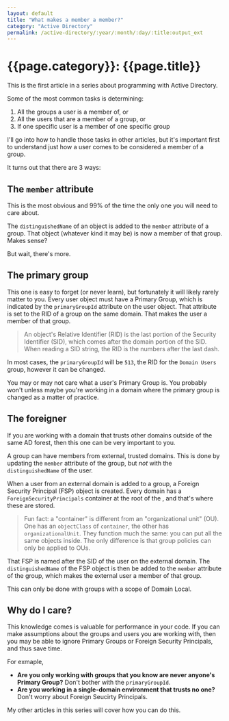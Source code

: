 ```yaml
---
layout: default
title: "What makes a member a member?"
category: "Active Directory"
permalink: /active-directory/:year/:month/:day/:title:output_ext
---
```


# {{page.category}}: {{page.title}}

This is the first article in a series about programming with Active Directory.

Some of the most common tasks is determining:

1. All the groups a user is a member of, or
2. All the users that are a member of a group, or
3. If one specific user is a member of one specific group

I'll go into how to handle those tasks in other articles, but it's important first to understand just how a user comes to be considered a member of a group.

It turns out that there are 3 ways:

## The `member` attribute

This is the most obvious and 99% of the time the only one you will need to care about.

The `distinguishedName` of an object is added to the `member` attribute of a group. That object (whatever kind it may be) is now a member of that group. Makes sense?

But wait, there's more.

## The primary group

This one is easy to forget (or never learn), but fortunately it will likely rarely matter to you. Every user object must have a Primary Group, which is indicated by the `primaryGroupId` attribute on the user object. That attribute is set to the RID of a group on the same domain. That makes the user a member of that group.

> An object's Relative Identifier (RID) is the last portion of the Security Identifier (SID), which comes after the domain portion of the SID. When reading a SID string, the RID is the numbers after the last dash.

In most cases, the `primaryGroupId` will be `513`, the RID for the `Domain Users` group, however it can be changed.

You may or may not care what a user's Primary Group is. You probably won't unless maybe you're working in a domain where the primary group is changed as a matter of practice.

## The foreigner

If you are working with a domain that trusts other domains outside of the same AD forest, then this one can be very important to you.

A group can have members from external, trusted domains. This is done by updating the `member` attribute of the group, but _not_ with the `distinguishedName` of the user.

When a user from an external domain is added to a group, a Foreign Security Principal (FSP) object is created. Every domain has a `ForeignSecurityPrincipals` container at the root of the , and that's where these are stored.

> Fun fact: a "container" is different from an "organizational unit" (OU). One has an `objectClass` of `container`, the other has `organizationalUnit`. They function much the same: you can put all the same objects inside. The only difference is that group policies can only be applied to OUs.

That FSP is named after the SID of the user on the external domain. The `distinguishedName` of the FSP object is then be added to the `member` attribute of the group, which makes the external user a member of that group.

This can only be done with groups with a scope of Domain Local.

## Why do I care?

This knowledge comes is valuable for performance in your code. If you can make assumptions about the groups and users you are working with, then you may be able to ignore Primary Groups or Foreign Security Principals, and thus save time.

For exmaple,

- **Are you only working with groups that you know are never anyone's Primary Group?** Don't bother with the `primaryGroupId`.
- **Are you working in a single-domain environment that trusts no one?** Don't worry about Foreign Seucirty Principals.

My other articles in this series will cover how you can do this.
